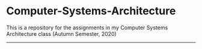 # Computer-Systems-Architecture
This is a repository for the assignments in my Computer Systems Architecture class (Autumn Semester, 2020)
*  *  *
